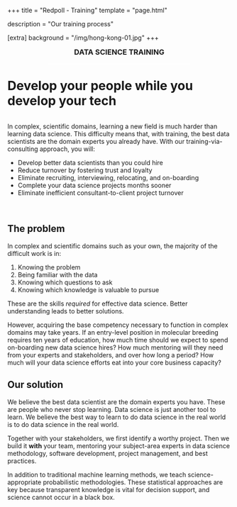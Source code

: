 +++
title = "Redpoll - Training"
template = "page.html"

description = "Our training process"

[extra]
background = "/img/hong-kong-01.jpg"
+++

<style>
    h3.top-matter {
        text-align: center;
        border-bottom: 1px solid white;
        text-transform: uppercase;
        max-width: 20rem;
        margin: 0 auto;
        padding-bottom: 1rem;
    }

    h1 {
        margin: 2rem 0;
    }

    #background {
        background-position: 50% 20%;
    }
</style>


<h3 class=top-matter>Data science training</h3>

# Develop your people while you develop your tech

In complex, scientific domains, learning a new field is much harder than
learning data science. This difficulty means that, with training, the best data scientists
are the domain experts you already have. With our training-via-consulting
approach, you will:

- Develop better data scientists than you could hire
- Reduce turnover by fostering trust and loyalty
- Eliminate recruiting, interviewing, relocating, and on-boarding
- Complete your data science projects months sooner
- Eliminate inefficient consultant-to-client project turnover

<br>

## The problem

In complex and scientific domains such as your own, the majority of the difficult work is in:
1. Knowing the problem
1. Being familiar with the data
1. Knowing which questions to ask
1. Knowing which knowledge is valuable to pursue

These are the skills *required* for effective data science. Better understanding leads to better solutions.

However, acquiring the base competency necessary to function in complex domains may take years.
If an entry-level position in molecular breeding requires ten years of education, how
much time should we expect to spend on-boarding new data science hires?
How much mentoring will they need from your experts and stakeholders, and over how long a period?
How much will your data science efforts eat into your core business capacity?

## Our solution

We believe the best data scientist are the domain experts you have. These are
people who never stop learning. Data science is just another tool to learn.
We believe the best way to learn to do data science in the real world is to do
data science in the real world.

Together with your stakeholders, we first identify a worthy project. Then we
build it **with** your team, mentoring your subject-area experts in data science
methodology, software development, project management, and best practices.

In addition to traditional machine learning methods, we teach
science-appropriate probabilistic methodologies.
These statistical approaches are key because transparent knowledge
is vital for decision support, and science cannot occur in a black box.
